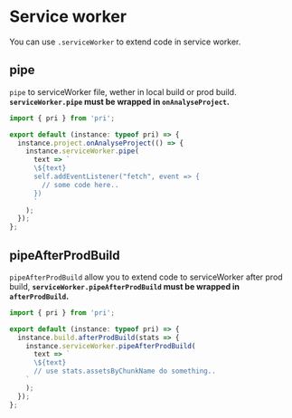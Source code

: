 # Service worker

You can use `.serviceWorker` to extend code in service worker.

## pipe

`pipe` to serviceWorker file, wether in local build or prod build. **`serviceWorker.pipe` must be wrapped in `onAnalyseProject`.**

```typescript
import { pri } from 'pri';

export default (instance: typeof pri) => {
  instance.project.onAnalyseProject(() => {
    instance.serviceWorker.pipe(
      text => `
      \${text}
      self.addEventListener("fetch", event => {
        // some code here..
      })
      `
    );
  });
};
```

## pipeAfterProdBuild

`pipeAfterProdBuild` allow you to extend code to serviceWorker after prod build, **`serviceWorker.pipeAfterProdBuild` must be wrapped in `afterProdBuild`.**

```typescript
import { pri } from 'pri';

export default (instance: typeof pri) => {
  instance.build.afterProdBuild(stats => {
    instance.serviceWorker.pipeAfterProdBuild(
      text => `
      \${text}
      // use stats.assetsByChunkName do something..
    `
    );
  });
};
```
